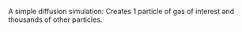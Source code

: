 A simple diffusion simulation:
Creates 1 particle of gas of interest and thousands of other particles.
